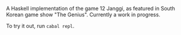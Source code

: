 A Haskell implementation of the game 12 Janggi, as featured in South Korean game show "The Genius". Currently a work in progress. 

To try it out, run `cabal repl`.